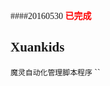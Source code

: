 <style>
    body{font-family:Consolas}
    fstb{}
</style>

####20160530
<B><span style="color:red">已完成</style></B>
## Xuankids

`魔灵自动化管理脚本程序`
``
